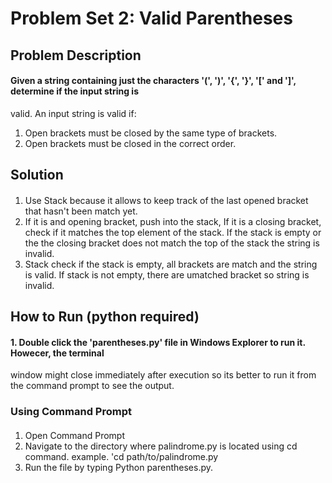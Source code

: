 # Problem Set 2: Valid Parentheses
## Problem Description
#### Given a string containing just the characters '(', ')', '{', '}', '[' and ']', determine if the input string is
valid. An input string is valid if:
1. Open brackets must be closed by the same type of brackets.
2. Open brackets must be closed in the correct order.
## Solution
#### 
1. Use Stack because it allows to keep track of the last opened bracket that hasn't been match yet.
2. If it is and opening bracket, push into the stack, If it is a closing bracket, check if it matches the top element of the stack. If the stack is empty or the the closing bracket does not match the top of the stack the string is invalid.
3. Stack check if the stack is empty, all brackets are match and the string is valid. If stack is not empty, there are umatched bracket so string is invalid.
## How to Run (python required)
#### 1. Double click the 'parentheses.py' file in Windows Explorer to run it. Howecer, the terminal
window might close immediately after execution so its better to run it from the command prompt to see the output.
### Using Command Prompt
#### 
1. Open Command Prompt
2. Navigate to the directory where palindrome.py is located using cd command. example. 'cd path/to/palindrome.py
3. Run the file by typing Python parentheses.py.
